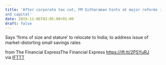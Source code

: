 ```yaml
---
title: 'After corporate tax cut, FM Sitharaman hints at major reforms in land
and capital'
date: 2019-11-06T02:05:00+01:00
draft: false
---
```


Says ‘firms of size and stature’ to relocate to India; to address issue of market-distorting small savings rates  
  
from The Financial ExpressThe Financial Express https://ift.tt/2PSYuRJ  
via [IFTTT](https://ifttt.com/?ref=da&site=blogger)